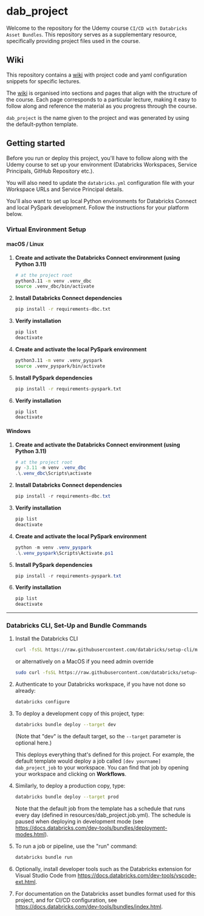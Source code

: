 # dab_project
Welcome to the repository for the Udemy course `CI/CD with Databricks Asset Bundles`. This repository serves as a supplementary resource, specifically providing project files used in the course.

## Wiki
This repository contains a [wiki](https://github.com/malvik01/DBT-On-Databricks-Course/wiki/Home) with project code and yaml configuration snippets for specific lectures.

The [wiki](https://github.com/malvik01/DBT-On-Databricks-Course/wiki/Home) is organised into sections and pages that align with the structure of the course. Each page corresponds to a particular lecture, making it easy to follow along and reference the material as you progress through the course.

`dab_project` is the name given to the project and was generated by using the default-python template.

## Getting started

Before you run or deploy this project, you'll have to follow along with the Udemy course to set up your environment (Databricks Workspaces, Service Principals, GitHub Repository etc.).

You will also need to update the `databricks.yml` configuration file with your Workspace URLs and Service Principal details.

You'll also want to set up local Python environments for Databricks Connect and local PySpark development. Follow the instructions for your platform below.

### Virtual Environment Setup

#### macOS / Linux

1. **Create and activate the Databricks Connect environment (using Python 3.11)**
   ```bash
   # at the project root
   python3.11 -m venv .venv_dbc
   source .venv_dbc/bin/activate
   ```
2. **Install Databricks Connect dependencies**
   ```bash
   pip install -r requirements-dbc.txt
   ```
3. **Verify installation**
   ```bash
   pip list
   deactivate
   ```

4. **Create and activate the local PySpark environment**
   ```bash
   python3.11 -m venv .venv_pyspark
   source .venv_pyspark/bin/activate
   ```
5. **Install PySpark dependencies**
   ```bash
   pip install -r requirements-pyspark.txt
   ```
6. **Verify installation**
   ```bash
   pip list
   deactivate
   ```

#### Windows

1. **Create and activate the Databricks Connect environment (using Python 3.11)**
   ```powershell
   # at the project root
   py -3.11 -m venv .venv_dbc
   .\.venv_dbc\Scripts\activate
   ```
2. **Install Databricks Connect dependencies**
   ```powershell
   pip install -r requirements-dbc.txt
   ```
3. **Verify installation**
   ```powershell
   pip list
   deactivate
   ```

4. **Create and activate the local PySpark environment**
   ```powershell
   python -m venv .venv_pyspark
   .\.venv_pyspark\Scripts\Activate.ps1
   ```
5. **Install PySpark dependencies**
   ```powershell
   pip install -r requirements-pyspark.txt
   ```
6. **Verify installation**
   ```powershell
   pip list
   deactivate
   ```

---
### Databricks CLI, Set-Up and Bundle Commands

1. Install the Databricks CLI
   ```bash
   curl -fsSL https://raw.githubusercontent.com/databricks/setup-cli/main/install.sh | sh
   ```
   or alternatively on a MacOS if you need admin override
   ```bash
   sudo curl -fsSL https://raw.githubusercontent.com/databricks/setup-cli/main/install.sh | sudo sh
   ```

2. Authenticate to your Databricks workspace, if you have not done so already:
    ```bash
    databricks configure
    ```

3. To deploy a development copy of this project, type:
    ```bash
    databricks bundle deploy --target dev
    ```
    (Note that "dev" is the default target, so the `--target` parameter
    is optional here.)

    This deploys everything that's defined for this project.
    For example, the default template would deploy a job called
    `[dev yourname] dab_project_job` to your workspace.
    You can find that job by opening your workspace and clicking on **Workflows**.

4. Similarly, to deploy a production copy, type:
   ```bash
   databricks bundle deploy --target prod
   ```

   Note that the default job from the template has a schedule that runs every day
   (defined in resources/dab_project.job.yml). The schedule
   is paused when deploying in development mode (see
   https://docs.databricks.com/dev-tools/bundles/deployment-modes.html).

5. To run a job or pipeline, use the "run" command:
   ```bash
   databricks bundle run
   ```

6. Optionally, install developer tools such as the Databricks extension for Visual Studio Code from
   https://docs.databricks.com/dev-tools/vscode-ext.html.

7. For documentation on the Databricks asset bundles format used
   for this project, and for CI/CD configuration, see
   https://docs.databricks.com/dev-tools/bundles/index.html.

